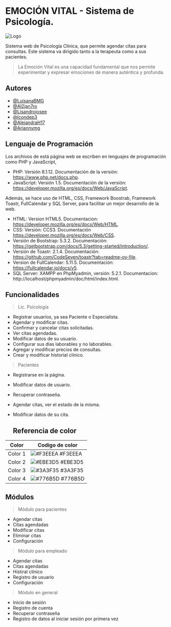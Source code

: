 
# EMOCIÓN VITAL - Sistema de Psicología.


![Logo](https://iaelaonline.com/wp-content/uploads/2024/05/WhatsApp-Image-2024-05-14-at-3.36.23-PM.jpeg)


Sistema web de Psicología Clínica, que permite agendar citas para consultas. Este sistema va dirigido tanto a la terapeuta como a sus pacientes.

> La Emoción Vital es una capacidad fundamental que nos permite experimentar y expresar emociones de manera auténtica y profunda.


## Autores

- [@LuisanaBMG](https://github.com/LuisanaBMG)
- [@Al2jan7ro](https://github.com/Al2jan7ro)
- [@Lisandrojosee](https://github.com/Lisandrojosee)
- [@lcondep3](https://github.com/lcondep3)
- [@AlejandraH17](https://github.com/AlejandraH17)
- [@Ariannymg](https://github.com/Ariannymg)

  
## Lenguaje de Programación

Los archivos de está página web se escriben en lenguajes de programación como PHP y JavaScript,
- PHP: Versión 8.1.12. Documentación de la versión: https://www.php.net/docs.php. 
- JavaScript: Versión 1.5. Documentación de la versión: https://developer.mozilla.org/es/docs/Web/JavaScript. 

Además, se hace uso de HTML, CSS, Framework Boostrab, Framework Toastr, FullCalendar y SQL Server, para facilitar un mejor desarrollo de la web.
- HTML: Version HTML5. Documentacion: https://developer.mozilla.org/es/docs/Web/HTML. 
- CSS: Versión: CCS3. Documentación https://developer.mozilla.org/es/docs/Web/CSS. 
- Versión de Bootstrap: 5.3.2. Documentación: https://getbootstrap.com/docs/5.3/getting-started/introduction/.
- Versión de Toastr: 2.1.4. Documentación: https://github.com/CodeSeven/toastr?tab=readme-ov-file.
- Version de FullCalendar: 5.11.5. Documentación: https://fullcalendar.io/docs/v5.
- SQL Server: XAMPP en PhpMyadmin, versión: 5.2.1.
  Documentacion: http://localhost/phpmyadmin/doc/html/index.html.

## Funcionalidades
> Lic. Psicología
- Registrar usuarios, ya sea Paciente o Especialista.
- Agendar y modificar citas.
- Confirmar y cancelar citas solicitadas.
- Ver citas agendadas.
- Modificar datos de su usuario.
- Configurar sus días laborables y no laborables.
- Agregar y modificar precios de consultas.
- Crear y modificar historial clínico.

> Pacientes
 - Registrarse en la página.
 - Modificar datos de usuario.
 - Recuperar contraseña.
 - Agendar citas, ver el estado de la misma.
 - Modificar datos de su cita.

   ## Referencia de color 

| Color             | Codigo de color                                                               |
| ----------------- | ------------------------------------------------------------------ |
| Color 1 | ![#F3EEEA](https://campusiutirlaempresarial.com/lacalifornia/wp-content/uploads/2024/05/Color-1-1.png) #F3EEEA |
| Color 2 | ![#EBE3D5](https://campusiutirlaempresarial.com/lacalifornia/wp-content/uploads/2024/05/Color-2-1.png) #EBE3D5 |
| Color 3 | ![#3A3F35](https://campusiutirlaempresarial.com/lacalifornia/wp-content/uploads/2024/05/Color-3-1.png) #3A3F35 |
| Color 4 | ![#776B5D](https://campusiutirlaempresarial.com/lacalifornia/wp-content/uploads/2024/05/Color-4-1.png) #776B5D |

## Módulos 

> Módulo para pacientes
- Agendar citas
- Citas agendadas
- Modificar citas
- Eliminar citas
- Configuración

> Módulo para empleado
- Agendar citas
- Citas agendadas
- Histiral clínico
- Registro de usuario
- Configuración

> Módulo en general
- Inicio de sesión
- Registro de cuenta
- Recuperar contraseña
- Registro de datos al iniciar sesión por primera vez 

